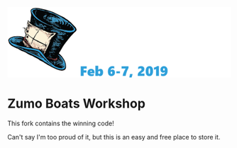 ![alt text](https://github.com/ArielYehezkely/ZumoBoats/blob/master/blue-hat-logo.png)

# Zumo Boats Workshop
This fork contains the winning code!

Can't say I'm too proud of it, but this is an easy and free place to store it.

